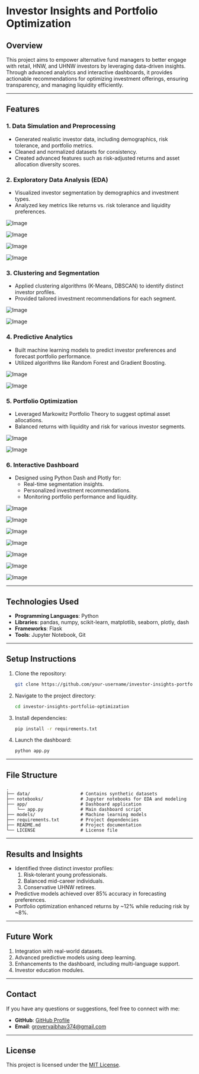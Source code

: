# Investor Insights and Portfolio Optimization

## **Overview**
This project aims to empower alternative fund managers to better engage with retail, HNW, and UHNW investors by leveraging data-driven insights. Through advanced analytics and interactive dashboards, it provides actionable recommendations for optimizing investment offerings, ensuring transparency, and managing liquidity efficiently.

---

## **Features**

### **1. Data Simulation and Preprocessing**
- Generated realistic investor data, including demographics, risk tolerance, and portfolio metrics.
- Cleaned and normalized datasets for consistency.
- Created advanced features such as risk-adjusted returns and asset allocation diversity scores.

### **2. Exploratory Data Analysis (EDA)**
- Visualized investor segmentation by demographics and investment types.
- Analyzed key metrics like returns vs. risk tolerance and liquidity preferences.

![Image](https://github.com/user-attachments/assets/419acd87-cd63-4b5b-be45-1a87244bf342)

![Image](https://github.com/user-attachments/assets/38e08825-8810-4036-8390-0266b723087d)

![Image](https://github.com/user-attachments/assets/6643204a-06fe-48ee-90cc-409921b82b07)

![Image](https://github.com/user-attachments/assets/474fa8be-eb17-4623-970d-763296a7e47e)

### **3. Clustering and Segmentation**
- Applied clustering algorithms (K-Means, DBSCAN) to identify distinct investor profiles.
- Provided tailored investment recommendations for each segment.

![Image](https://github.com/user-attachments/assets/ec2e924d-a6a4-492f-8ca1-d5800631e6a5)

![Image](https://github.com/user-attachments/assets/20b76882-324f-4676-8534-510c479cb91e)

### **4. Predictive Analytics**
- Built machine learning models to predict investor preferences and forecast portfolio performance.
- Utilized algorithms like Random Forest and Gradient Boosting.

![Image](https://github.com/user-attachments/assets/bc0d7d8d-9590-45d8-b3cc-f67a80bc6d52)

![Image](https://github.com/user-attachments/assets/672af9a4-c8b5-4119-af39-cc309c8ebfc6)

### **5. Portfolio Optimization**
- Leveraged Markowitz Portfolio Theory to suggest optimal asset allocations.
- Balanced returns with liquidity and risk for various investor segments.

![Image](https://github.com/user-attachments/assets/6b823f82-fe88-494c-b37e-e95bdbbcd735)

![Image](https://github.com/user-attachments/assets/bd6fe5bc-c5bf-48b2-b4d3-370523b34f1b)

### **6. Interactive Dashboard**
- Designed using Python Dash and Plotly for:
  - Real-time segmentation insights.
  - Personalized investment recommendations.
  - Monitoring portfolio performance and liquidity.
 
![Image](https://github.com/user-attachments/assets/046efddf-d378-485d-9a29-12ea5e191c1d)

![Image](https://github.com/user-attachments/assets/7a879870-8d0e-4252-9c4d-06d359ef146d)

![Image](https://github.com/user-attachments/assets/8857949f-7864-40dc-a483-e087861e706c)

![Image](https://github.com/user-attachments/assets/d6404309-e81f-4c46-afd8-5b1435d18287)

![Image](https://github.com/user-attachments/assets/8ea070d2-1756-4f13-a63a-710caabdb0a0)

![Image](https://github.com/user-attachments/assets/2bf3f10e-cea2-42f4-a94d-2683c9a939ab)

![Image](https://github.com/user-attachments/assets/1a663e30-6051-4a93-b969-2c01fd964df7)



---

## **Technologies Used**
- **Programming Languages**: Python
- **Libraries**: pandas, numpy, scikit-learn, matplotlib, seaborn, plotly, dash
- **Frameworks**: Flask
- **Tools**: Jupyter Notebook, Git

---

## **Setup Instructions**
1. Clone the repository:
   ```bash
   git clone https://github.com/your-username/investor-insights-portfolio-optimization.git
   ```
2. Navigate to the project directory:
   ```bash
   cd investor-insights-portfolio-optimization
   ```
3. Install dependencies:
   ```bash
   pip install -r requirements.txt
   ```
4. Launch the dashboard:
   ```bash
   python app.py
   ```

---

## **File Structure**
```
.
├── data/                   # Contains synthetic datasets
├── notebooks/              # Jupyter notebooks for EDA and modeling
├── app/                    # Dashboard application
│   └── app.py              # Main dashboard script
├── models/                 # Machine learning models
├── requirements.txt        # Project dependencies
├── README.md               # Project documentation
└── LICENSE                 # License file
```

---

## **Results and Insights**
- Identified three distinct investor profiles:
  1. Risk-tolerant young professionals.
  2. Balanced mid-career individuals.
  3. Conservative UHNW retirees.
- Predictive models achieved over 85% accuracy in forecasting preferences.
- Portfolio optimization enhanced returns by ~12% while reducing risk by ~8%.

---

## **Future Work**
1. Integration with real-world datasets.
2. Advanced predictive models using deep learning.
3. Enhancements to the dashboard, including multi-language support.
4. Investor education modules.

---

## **Contact**
If you have any questions or suggestions, feel free to connect with me:
- **GitHub**: [GitHub Profile](https://github.com/DukeVG)
- **Email**: grovervaibhav374@gmail.com

---

## **License**
This project is licensed under the [MIT License](LICENSE).

